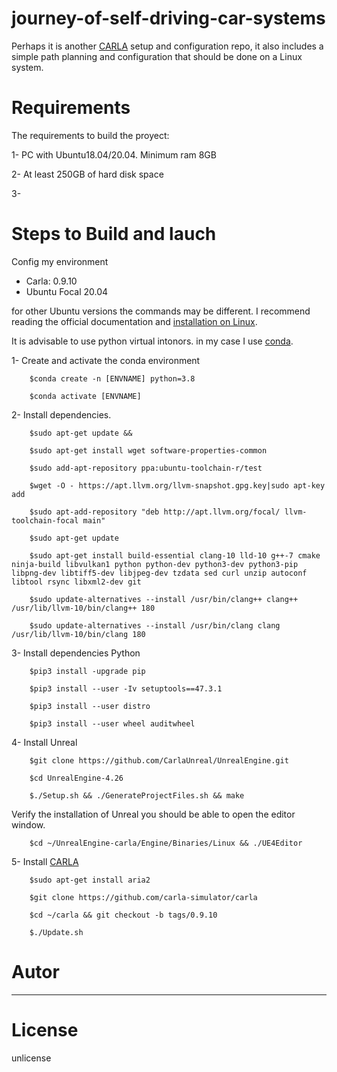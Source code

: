 # journey-of-self-driving-car-systems

Perhaps it is another [CARLA](https://carla.org/) setup and configuration repo, it also includes a simple path planning and configuration that should be done on a Linux system.

# Requirements

The requirements to build the proyect:

1- PC with Ubuntu18.04/20.04. Minimum ram 8GB

2- At least 250GB of hard disk space

3- 

# Steps to Build and lauch

Config my environment

* Carla: 0.9.10
* Ubuntu Focal 20.04

for other Ubuntu versions the commands may be different. I recommend reading the official documentation and [installation on Linux](https://carla.readthedocs.io/en/latest/build_linux/).

It is advisable to use python virtual intonors. in my case I use [conda](https://docs.conda.io/projects/conda/en/stable/).

1- Create and activate the conda environment

```
    $conda create -n [ENVNAME] python=3.8

    $conda activate [ENVNAME]
```

2- Install dependencies.

```
    $sudo apt-get update &&

    $sudo apt-get install wget software-properties-common

    $sudo add-apt-repository ppa:ubuntu-toolchain-r/test

    $wget -O - https://apt.llvm.org/llvm-snapshot.gpg.key|sudo apt-key add

    $sudo apt-add-repository "deb http://apt.llvm.org/focal/ llvm-toolchain-focal main"

    $sudo apt-get update

    $sudo apt-get install build-essential clang-10 lld-10 g++-7 cmake ninja-build libvulkan1 python python-dev python3-dev python3-pip libpng-dev libtiff5-dev libjpeg-dev tzdata sed curl unzip autoconf libtool rsync libxml2-dev git

    $sudo update-alternatives --install /usr/bin/clang++ clang++ /usr/lib/llvm-10/bin/clang++ 180

    $sudo update-alternatives --install /usr/bin/clang clang /usr/lib/llvm-10/bin/clang 180
```

3- Install dependencies Python

```
    $pip3 install -upgrade pip

    $pip3 install --user -Iv setuptools==47.3.1

    $pip3 install --user distro

    $pip3 install --user wheel auditwheel
```

4- Install Unreal

```
    $git clone https://github.com/CarlaUnreal/UnrealEngine.git

    $cd UnrealEngine-4.26

    $./Setup.sh && ./GenerateProjectFiles.sh && make

```

Verify the installation of Unreal you should be able to open the editor window.

```
    $cd ~/UnrealEngine-carla/Engine/Binaries/Linux && ./UE4Editor
```

5- Install [CARLA](https://carla.org/)

```
    $sudo apt-get install aria2

    $git clone https://github.com/carla-simulator/carla

    $cd ~/carla && git checkout -b tags/0.9.10

    $./Update.sh
```

# Autor

--------------

# License

unlicense
